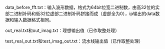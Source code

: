 data_before_fft.txt：输入波形数据，格式为64bit位宽二进制数，由高32位的实部二进制补码和低32位虚部二进制补码拼接而成（虚部全为0），ip输出的data数据和输入数据格式相同。

out_real.txt和out_imag.txt：理想输出值（已作取整处理）

test_real_out.txt和test_imag_out.txt：流水线输出值（已作取整处理）